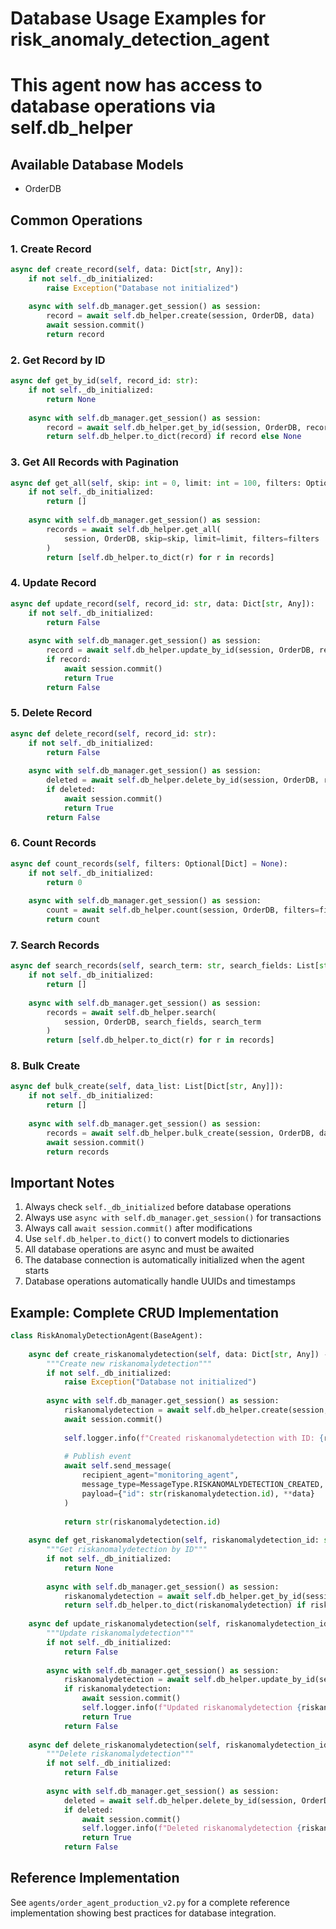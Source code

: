 
# Database Usage Examples for risk_anomaly_detection_agent
# This agent now has access to database operations via self.db_helper

## Available Database Models
- OrderDB

## Common Operations

### 1. Create Record
```python
async def create_record(self, data: Dict[str, Any]):
    if not self._db_initialized:
        raise Exception("Database not initialized")
    
    async with self.db_manager.get_session() as session:
        record = await self.db_helper.create(session, OrderDB, data)
        await session.commit()
        return record
```

### 2. Get Record by ID
```python
async def get_by_id(self, record_id: str):
    if not self._db_initialized:
        return None
    
    async with self.db_manager.get_session() as session:
        record = await self.db_helper.get_by_id(session, OrderDB, record_id)
        return self.db_helper.to_dict(record) if record else None
```

### 3. Get All Records with Pagination
```python
async def get_all(self, skip: int = 0, limit: int = 100, filters: Optional[Dict] = None):
    if not self._db_initialized:
        return []
    
    async with self.db_manager.get_session() as session:
        records = await self.db_helper.get_all(
            session, OrderDB, skip=skip, limit=limit, filters=filters
        )
        return [self.db_helper.to_dict(r) for r in records]
```

### 4. Update Record
```python
async def update_record(self, record_id: str, data: Dict[str, Any]):
    if not self._db_initialized:
        return False
    
    async with self.db_manager.get_session() as session:
        record = await self.db_helper.update_by_id(session, OrderDB, record_id, data)
        if record:
            await session.commit()
            return True
        return False
```

### 5. Delete Record
```python
async def delete_record(self, record_id: str):
    if not self._db_initialized:
        return False
    
    async with self.db_manager.get_session() as session:
        deleted = await self.db_helper.delete_by_id(session, OrderDB, record_id)
        if deleted:
            await session.commit()
            return True
        return False
```

### 6. Count Records
```python
async def count_records(self, filters: Optional[Dict] = None):
    if not self._db_initialized:
        return 0
    
    async with self.db_manager.get_session() as session:
        count = await self.db_helper.count(session, OrderDB, filters=filters)
        return count
```

### 7. Search Records
```python
async def search_records(self, search_term: str, search_fields: List[str]):
    if not self._db_initialized:
        return []
    
    async with self.db_manager.get_session() as session:
        records = await self.db_helper.search(
            session, OrderDB, search_fields, search_term
        )
        return [self.db_helper.to_dict(r) for r in records]
```

### 8. Bulk Create
```python
async def bulk_create(self, data_list: List[Dict[str, Any]]):
    if not self._db_initialized:
        return []
    
    async with self.db_manager.get_session() as session:
        records = await self.db_helper.bulk_create(session, OrderDB, data_list)
        await session.commit()
        return records
```

## Important Notes

1. Always check `self._db_initialized` before database operations
2. Always use `async with self.db_manager.get_session()` for transactions
3. Always call `await session.commit()` after modifications
4. Use `self.db_helper.to_dict()` to convert models to dictionaries
5. All database operations are async and must be awaited
6. The database connection is automatically initialized when the agent starts
7. Database operations automatically handle UUIDs and timestamps

## Example: Complete CRUD Implementation

```python
class RiskAnomalyDetectionAgent(BaseAgent):
    
    async def create_riskanomalydetection(self, data: Dict[str, Any]) -> str:
        """Create new riskanomalydetection"""
        if not self._db_initialized:
            raise Exception("Database not initialized")
        
        async with self.db_manager.get_session() as session:
            riskanomalydetection = await self.db_helper.create(session, OrderDB, data)
            await session.commit()
            
            self.logger.info(f"Created riskanomalydetection with ID: {riskanomalydetection.id}")
            
            # Publish event
            await self.send_message(
                recipient_agent="monitoring_agent",
                message_type=MessageType.RISKANOMALYDETECTION_CREATED,
                payload={"id": str(riskanomalydetection.id), **data}
            )
            
            return str(riskanomalydetection.id)
    
    async def get_riskanomalydetection(self, riskanomalydetection_id: str) -> Optional[Dict]:
        """Get riskanomalydetection by ID"""
        if not self._db_initialized:
            return None
        
        async with self.db_manager.get_session() as session:
            riskanomalydetection = await self.db_helper.get_by_id(session, OrderDB, riskanomalydetection_id)
            return self.db_helper.to_dict(riskanomalydetection) if riskanomalydetection else None
    
    async def update_riskanomalydetection(self, riskanomalydetection_id: str, data: Dict[str, Any]) -> bool:
        """Update riskanomalydetection"""
        if not self._db_initialized:
            return False
        
        async with self.db_manager.get_session() as session:
            riskanomalydetection = await self.db_helper.update_by_id(session, OrderDB, riskanomalydetection_id, data)
            if riskanomalydetection:
                await session.commit()
                self.logger.info(f"Updated riskanomalydetection {riskanomalydetection_id}")
                return True
            return False
    
    async def delete_riskanomalydetection(self, riskanomalydetection_id: str) -> bool:
        """Delete riskanomalydetection"""
        if not self._db_initialized:
            return False
        
        async with self.db_manager.get_session() as session:
            deleted = await self.db_helper.delete_by_id(session, OrderDB, riskanomalydetection_id)
            if deleted:
                await session.commit()
                self.logger.info(f"Deleted riskanomalydetection {riskanomalydetection_id}")
                return True
            return False
```

## Reference Implementation

See `agents/order_agent_production_v2.py` for a complete reference implementation
showing best practices for database integration.
